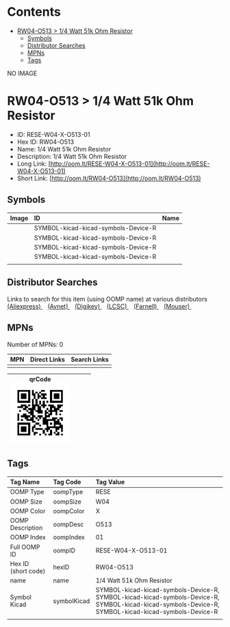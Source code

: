 



Contents
========

* [RW04-O513 > 1/4 Watt 51k Ohm Resistor](#rw04-o513--14-watt-51k-ohm-resistor)
	* [Symbols](#symbols)
	* [Distributor Searches](#distributor-searches)
	* [MPNs](#mpns)
	* [Tags](#tags)
  
NO IMAGE  
# RW04-O513 > 1/4 Watt 51k Ohm Resistor

- ID: RESE-W04-X-O513-01
- Hex ID: RW04-O513
- Name: 1/4 Watt 51k Ohm Resistor
- Description: 1/4 Watt 51k Ohm Resistor
- Long Link: [http://oom.lt/RESE-W04-X-O513-01](http://oom.lt/RESE-W04-X-O513-01)
- Short Link: [http://oom.lt/RW04-O513](http://oom.lt/RW04-O513)

## Symbols
  

|Image|ID|Name|
| :--- | :--- | :--- |
|![]()|SYMBOL-kicad-kicad-symbols-Device-R||
|![]()|SYMBOL-kicad-kicad-symbols-Device-R||
|![]()|SYMBOL-kicad-kicad-symbols-Device-R||
|![]()|SYMBOL-kicad-kicad-symbols-Device-R||
||||

## Distributor Searches
  
Links to search for this item (using OOMP name) at various distributors  
[(Aliexpress) ](https://www.aliexpress.com/wholesale?SearchText=11171/4+Watt+51k+Ohm+Resistor)&nbsp;&nbsp;&nbsp;[(Avnet) ](https://www.avnet.com/shop/us/search/1/4+Watt+51k+Ohm+Resistor)&nbsp;&nbsp;&nbsp;[(Digikey) ](https://www.digikey.co.uk/en/products/result?s=1/4+Watt+51k+Ohm+Resistor)&nbsp;&nbsp;&nbsp;[(LCSC) ](https://www.lcsc.com/search?q=1/4+Watt+51k+Ohm+Resistor)&nbsp;&nbsp;&nbsp;[(Farnell) ](https://uk.farnell.com/search?st=1/4+Watt+51k+Ohm+Resistor)&nbsp;&nbsp;&nbsp;[(Mouser) ](https://www.mouser.com/c/?q=1/4+Watt+51k+Ohm+Resistor)&nbsp;&nbsp;&nbsp;
## MPNs
  
Number of MPNs: 0  

|MPN|Direct Links|Search Links|
| :--- | :--- | :--- |
||||
  

|qrCode<br>[![](https://raw.githubusercontent.com/oomlout/oomlout_OOMP_parts_V2/main/RESE/W04/X/O513/01/qrCode_140.png)](https://github.com/oomlout/oomlout_OOMP_parts_V2/tree/main/RESE/W04/X/O513/01/qrCode.png)||||
| :---: | :---: | :---: | :---: |

## Tags
  

|Tag Name|Tag Code|Tag Value|
| :--- | :--- | :--- |
|OOMP Type|oompType|RESE|
|OOMP Size|oompSize|W04|
|OOMP Color|oompColor|X|
|OOMP Description|oompDesc|O513|
|OOMP Index|oompIndex|01|
|Full OOMP ID|oompID|RESE-W04-X-O513-01|
|Hex ID (short code)|hexID|RW04-O513|
|name|name|1/4 Watt 51k Ohm Resistor|
|Symbol Kicad|symbolKicad|SYMBOL-kicad-kicad-symbols-Device-R, SYMBOL-kicad-kicad-symbols-Device-R, SYMBOL-kicad-kicad-symbols-Device-R, SYMBOL-kicad-kicad-symbols-Device-R|
||||
